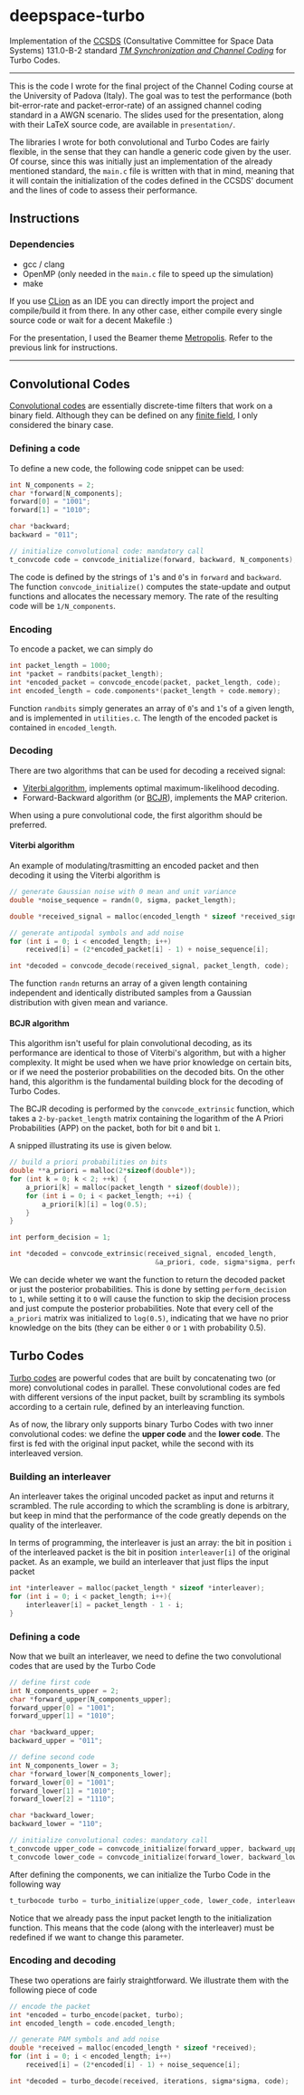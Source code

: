 # deepspace-turbo
Implementation of the [CCSDS](https://public.ccsds.org/default.aspx) (Consultative Committee for Space Data Systems) 131.0-B-2 standard [_TM Synchronization and Channel Coding_](https://github.com/geeanlooca/deepspace-turbo/blob/master/standard.pdf) for Turbo Codes.

---

This is the code I wrote for the final project of the Channel Coding course at the University of Padova (Italy). The goal was to test the performance (both bit-error-rate and packet-error-rate) of an assigned channel coding standard in a AWGN scenario. The slides used for the presentation, along with their LaTeX source code, are available in `presentation/`. 

The libraries I wrote for both convolutional and Turbo Codes are fairly flexible, in the sense that they can handle a generic code given by the user.
Of course, since this was initially just an implementation of the already mentioned standard, the `main.c` file is written with that in mind, meaning that it will contain the initialization of the codes defined in the CCSDS' document and the lines of code to assess their performance.

## Instructions

### Dependencies
- gcc / clang
- OpenMP (only needed in the `main.c` file to speed up the simulation)
- make

If you use [CLion](https://www.jetbrains.com/clion/) as an IDE you can directly import the project and compile/build it from there. In any other case, either compile every single source code or wait for a decent Makefile :)

For the presentation, I used the Beamer theme [Metropolis](https://github.com/matze/mtheme). Refer to the previous link for instructions.

---

## Convolutional Codes
[Convolutional codes](https://en.wikipedia.org/wiki/Convolutional_code) are essentially discrete-time filters that work on a binary field. Although they can be defined on any [finite field](https://en.wikipedia.org/wiki/Finite_field), I only considered the binary case.

### Defining a code
To define a new code, the following code snippet can be used:

```C
int N_components = 2;
char *forward[N_components];
forward[0] = "1001";
forward[1] = "1010";

char *backward;
backward = "011";

// initialize convolutional code: mandatory call
t_convcode code = convcode_initialize(forward, backward, N_components);
```

The code is defined by the strings of `1`'s and `0`'s in `forward` and `backward`. The function `convcode_initialize()` computes the state-update and output functions and allocates the necessary memory. The rate of the resulting code will be `1/N_components`. 

### Encoding
To encode a packet, we can simply do
```C
int packet_length = 1000;
int *packet = randbits(packet_length);
int *encoded_packet = convcode_encode(packet, packet_length, code);
int encoded_length = code.components*(packet_length + code.memory);
```

Function `randbits` simply generates an array of `0`'s and `1`'s of a given length, and is implemented in `utilities.c`. The length of the encoded packet is contained in `encoded_length`.

### Decoding
There are two algorithms that can be used for decoding a received signal:
* [Viterbi algorithm](https://en.wikipedia.org/wiki/Viterbi_decoder), implements optimal maximum-likelihood decoding.
* Forward-Backward algorithm (or [BCJR](http://ieeexplore.ieee.org/document/1055186/)), implements the MAP criterion.

When using a pure convolutional code, the first algorithm should be preferred. 

#### Viterbi algorithm
An example of modulating/trasmitting an encoded packet and then decoding it using the Viterbi algorithm is

```C
// generate Gaussian noise with 0 mean and unit variance
double *noise_sequence = randn(0, sigma, packet_length);

double *received_signal = malloc(encoded_length * sizeof *received_signal);

// generate antipodal symbols and add noise
for (int i = 0; i < encoded_length; i++)
    received[i] = (2*encoded_packet[i] - 1) + noise_sequence[i];

int *decoded = convcode_decode(received_signal, packet_length, code);

```
The function `randn` returns an array of a given length containing independent and identically distributed samples from a Gaussian distribution with given mean and variance.

#### BCJR algorithm
This algorithm isn't useful for plain convolutional decoding, as its performance are identical to those of Viterbi's algorithm, but with a higher complexity. It might be used when we have prior knowledge on certain bits, or if we need the posterior probabilities on the decoded bits. On the other hand, this algorithm is the fundamental building block for the decoding of Turbo Codes.

The BCJR decoding is performed by the `convcode_extrinsic` function, which takes a `2-by-packet_length` matrix containing the logarithm of the A Priori Probabilities (APP) on the packet, both for bit `0` and bit `1`.


A snipped illustrating its use is given below.
```C
// build a priori probabilities on bits
double **a_priori = malloc(2*sizeof(double*));
for (int k = 0; k < 2; ++k) {
    a_priori[k] = malloc(packet_length * sizeof(double));
    for (int i = 0; i < packet_length; ++i) {
        a_priori[k][i] = log(0.5);
    }
}

int perform_decision = 1;

int *decoded = convcode_extrinsic(received_signal, encoded_length,
                                    &a_priori, code, sigma*sigma, perform_decision);
```

We can decide wheter we want the function to return the decoded packet or just the posterior probabilities. This is done by setting `perform_decision` to `1`, while setting it to `0` will cause the function to skip the decision process and just compute the posterior probabilities. Note that every cell of the `a_priori` matrix was initialized to `log(0.5)`, indicating that we have no prior knowledge on the bits (they can be either `0` or `1` with probability 0.5).

## Turbo Codes
[Turbo codes](https://en.wikipedia.org/wiki/Turbo_code) are powerful codes that are built by concatenating two (or more) convolutional codes in parallel. These convolutional codes are fed with different versions of the input packet, built by scrambling its symbols according to a certain rule, defined by an interleaving function.

As of now, the library only supports binary Turbo Codes with two inner convolutional codes: we define the **upper code** and the **lower code**. The first is fed with the original input packet, while the second with its interleaved version.

### Building an interleaver
An interleaver takes the original uncoded packet as input and returns it scrambled. The rule according to which the scrambling is done is arbitrary, but keep in mind that the performance of the code greatly depends on the quality of the interleaver.

In terms of programming, the interleaver is just an array: the bit in position `i` of the interleaved packet is the bit in position `interleaver[i]` of the original packet.
As an example, we build an interleaver that just flips the input packet
```C
int *interleaver = malloc(packet_length * sizeof *interleaver);
for (int i = 0; i < packet_length; i++){
    interleaver[i] = packet_length - 1 - i;
}
```

### Defining a code
Now that we built an interleaver, we need to define the two convolutional codes that are used by the Turbo Code
```C
// define first code
int N_components_upper = 2;
char *forward_upper[N_components_upper];
forward_upper[0] = "1001";
forward_upper[1] = "1010";

char *backward_upper;
backward_upper = "011";

// define second code
int N_components_lower = 3;
char *forward_lower[N_components_lower];
forward_lower[0] = "1001";
forward_lower[1] = "1010";
forward_lower[2] = "1110";

char *backward_lower;
backward_lower = "110";

// initialize convolutional codes: mandatory call
t_convcode upper_code = convcode_initialize(forward_upper, backward_upper, N_components_upper);
t_convcode lower_code = convcode_initialize(forward_lower, backward_lower, N_components_lower);
```
After defining the components, we can initialize the Turbo Code in the following way
```C
t_turbocode turbo = turbo_initialize(upper_code, lower_code, interleaver, packet_length);
```
Notice that we already pass the input packet length to the initialization function. This means that the code (along with the interleaver) must be redefined if we want to change this parameter.

### Encoding and decoding
These two operations are fairly straightforward. We illustrate them with the following piece of code

```C
// encode the packet
int *encoded = turbo_encode(packet, turbo);
int encoded_length = code.encoded_length;

// generate PAM symbols and add noise
double *received = malloc(encoded_length * sizeof *received);
for (int i = 0; i < encoded_length; i++)
    received[i] = (2*encoded[i] - 1) + noise_sequence[i];

int *decoded = turbo_decode(received, iterations, sigma*sigma, code);
```

